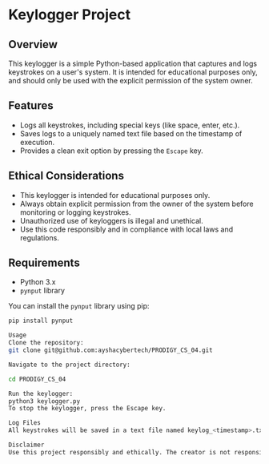 # Keylogger Project

## Overview

This keylogger is a simple Python-based application that captures and logs keystrokes on a user's system. It is intended for educational purposes only, and should only be used with the explicit permission of the system owner. 

## Features

- Logs all keystrokes, including special keys (like space, enter, etc.).
- Saves logs to a uniquely named text file based on the timestamp of execution.
- Provides a clean exit option by pressing the `Escape` key.

## Ethical Considerations

- This keylogger is intended for educational purposes only. 
- Always obtain explicit permission from the owner of the system before monitoring or logging keystrokes. 
- Unauthorized use of keyloggers is illegal and unethical. 
- Use this code responsibly and in compliance with local laws and regulations.

## Requirements

- Python 3.x
- `pynput` library

You can install the `pynput` library using pip:

```bash
pip install pynput

Usage
Clone the repository:
git clone git@github.com:ayshacybertech/PRODIGY_CS_04.git

Navigate to the project directory:

cd PRODIGY_CS_04

Run the keylogger:
python3 keylogger.py
To stop the keylogger, press the Escape key.

Log Files
All keystrokes will be saved in a text file named keylog_<timestamp>.txt in the project directory. You can view this file to see the logged keystrokes.

Disclaimer
Use this project responsibly and ethically. The creator is not responsible for any misuse of the software. It is your responsibility to comply with local laws and regulations regarding monitoring software.

